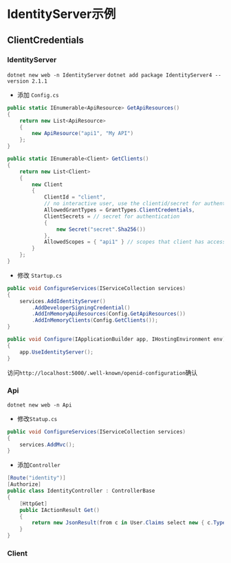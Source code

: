 # IdentityServer示例

## ClientCredentials

### IdentityServer

`dotnet new web -n IdentityServer`
`dotnet add package IdentityServer4 --version 2.1.1`

- 添加 `Config.cs`

```c#
public static IEnumerable<ApiResource> GetApiResources()
{
    return new List<ApiResource>
    {
        new ApiResource("api1", "My API")
    };
}

public static IEnumerable<Client> GetClients()
{
    return new List<Client>
    {
        new Client
        {
            ClientId = "client",
            // no interactive user, use the clientid/secret for authentication
            AllowedGrantTypes = GrantTypes.ClientCredentials,
            ClientSecrets = // secret for authentication
            {
                new Secret("secret".Sha256())
            },
            AllowedScopes = { "api1" } // scopes that client has access to
        }
    };
}
```

- 修改 `Startup.cs`

```c#
public void ConfigureServices(IServiceCollection services)
{
    services.AddIdentityServer()
        .AddDeveloperSigningCredential()
        .AddInMemoryApiResources(Config.GetApiResources())
        .AddInMemoryClients(Config.GetClients());
}

public void Configure(IApplicationBuilder app, IHostingEnvironment env)
{
    app.UseIdentityServer();
}
```

访问`http://localhost:5000/.well-known/openid-configuration`确认

### Api

`dotnet new web -n Api`

- 修改`Statup.cs`

```c#
public void ConfigureServices(IServiceCollection services)
{
    services.AddMvc();
}
```

- 添加`Controller`

```c#
[Route("identity")]
[Authorize]
public class IdentityController : ControllerBase
{
    [HttpGet]
    public IActionResult Get()
    {
        return new JsonResult(from c in User.Claims select new { c.Type, c.Value });
    }
}
```

### Client

